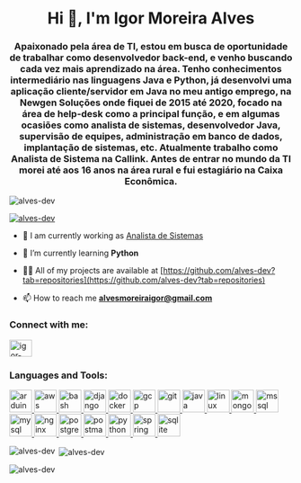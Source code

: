 <h1 align="center">Hi 👋, I'm Igor Moreira Alves</h1>
<h3 align="center">Apaixonado pela área de TI, estou em busca de oportunidade de trabalhar como desenvolvedor back-end, e venho buscando cada vez mais aprendizado na área. Tenho conhecimentos intermediário nas linguagens Java e Python, já desenvolvi uma aplicação cliente/servidor em Java no meu antigo emprego, na Newgen Soluções onde fiquei de 2015 até 2020, focado na área de help-desk como a principal função, e em algumas ocasiões como analista de sistemas, desenvolvedor Java, supervisão de equipes, administração em banco de dados, implantação de sistemas, etc.
Atualmente trabalho como Analista de Sistema na Callink. Antes de entrar no mundo da TI morei até aos 16 anos na área rural e fui estagiário na Caixa Econômica.</h3>

<p align="left"> <img src="https://komarev.com/ghpvc/?username=alves-dev&label=Profile%20views&color=0e75b6&style=flat" alt="alves-dev" /> </p>

<p align="left"> <a href="https://github.com/ryo-ma/github-profile-trophy"><img src="https://github-profile-trophy.vercel.app/?username=alves-dev" alt="alves-dev" /></a> </p>

- 🔭 I am currently working as [Analista de Sistemas](https://www.callink.com.br/)

- 🌱 I’m currently learning **Python**

- 👨‍💻 All of my projects are available at [https://github.com/alves-dev?tab=repositories](https://github.com/alves-dev?tab=repositories)

- 📫 How to reach me **alvesmoreiraigor@gmail.com**

<h3 align="left">Connect with me:</h3>
<p align="left">
<a href="https://linkedin.com/in/igor-moreira-65941415b" target="blank"><img align="center" src="https://cdn.jsdelivr.net/npm/simple-icons@3.0.1/icons/linkedin.svg" alt="igor-moreira-65941415b" height="30" width="40" /></a>
</p>

<h3 align="left">Languages and Tools:</h3>
<p align="left"> <a href="https://www.arduino.cc/" target="_blank"> <img src="https://cdn.worldvectorlogo.com/logos/arduino-1.svg" alt="arduino" width="40" height="40"/> </a> <a href="https://aws.amazon.com" target="_blank"> <img src="https://devicons.github.io/devicon/devicon.git/icons/amazonwebservices/amazonwebservices-original-wordmark.svg" alt="aws" width="40" height="40"/> </a> <a href="https://www.gnu.org/software/bash/" target="_blank"> <img src="https://www.vectorlogo.zone/logos/gnu_bash/gnu_bash-icon.svg" alt="bash" width="40" height="40"/> </a> <a href="https://www.djangoproject.com/" target="_blank"> <img src="https://devicons.github.io/devicon/devicon.git/icons/django/django-original.svg" alt="django" width="40" height="40"/> </a> <a href="https://www.docker.com/" target="_blank"> <img src="https://devicons.github.io/devicon/devicon.git/icons/docker/docker-original-wordmark.svg" alt="docker" width="40" height="40"/> </a> <a href="https://cloud.google.com" target="_blank"> <img src="https://www.vectorlogo.zone/logos/google_cloud/google_cloud-icon.svg" alt="gcp" width="40" height="40"/> </a> <a href="https://git-scm.com/" target="_blank"> <img src="https://www.vectorlogo.zone/logos/git-scm/git-scm-icon.svg" alt="git" width="40" height="40"/> </a> <a href="https://www.java.com" target="_blank"> <img src="https://devicons.github.io/devicon/devicon.git/icons/java/java-original-wordmark.svg" alt="java" width="40" height="40"/> </a> <a href="https://www.linux.org/" target="_blank"> <img src="https://devicons.github.io/devicon/devicon.git/icons/linux/linux-original.svg" alt="linux" width="40" height="40"/> </a> <a href="https://www.mongodb.com/" target="_blank"> <img src="https://devicons.github.io/devicon/devicon.git/icons/mongodb/mongodb-original-wordmark.svg" alt="mongodb" width="40" height="40"/> </a> <a href="https://www.microsoft.com/en-us/sql-server" target="_blank"> <img src="https://cdn.worldvectorlogo.com/logos/microsoft-sql-server.svg" alt="mssql" width="40" height="40"/> </a> <a href="https://www.mysql.com/" target="_blank"> <img src="https://devicons.github.io/devicon/devicon.git/icons/mysql/mysql-original-wordmark.svg" alt="mysql" width="40" height="40"/> </a> <a href="https://www.nginx.com" target="_blank"> <img src="https://devicons.github.io/devicon/devicon.git/icons/nginx/nginx-original.svg" alt="nginx" width="40" height="40"/> </a> <a href="https://www.postgresql.org" target="_blank"> <img src="https://devicons.github.io/devicon/devicon.git/icons/postgresql/postgresql-original-wordmark.svg" alt="postgresql" width="40" height="40"/> </a> <a href="https://postman.com" target="_blank"> <img src="https://www.vectorlogo.zone/logos/getpostman/getpostman-icon.svg" alt="postman" width="40" height="40"/> </a> <a href="https://www.python.org" target="_blank"> <img src="https://devicons.github.io/devicon/devicon.git/icons/python/python-original.svg" alt="python" width="40" height="40"/> </a> <a href="https://spring.io/" target="_blank"> <img src="https://www.vectorlogo.zone/logos/springio/springio-icon.svg" alt="spring" width="40" height="40"/> </a> <a href="https://www.sqlite.org/" target="_blank"> <img src="https://www.vectorlogo.zone/logos/sqlite/sqlite-icon.svg" alt="sqlite" width="40" height="40"/> </a> </p>

<p><img align="left" src="https://github-readme-stats.vercel.app/api/top-langs?username=alves-dev&show_icons=true&locale=en&layout=compact" alt="alves-dev" /></p>

<p>&nbsp;<img align="center" src="https://github-readme-stats.vercel.app/api?username=alves-dev&show_icons=true&locale=en" alt="alves-dev" /></p>

<p><img align="center" src="https://github-readme-streak-stats.herokuapp.com/?user=alves-dev&" alt="alves-dev" /></p>
